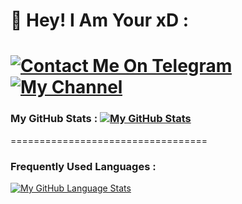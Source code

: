 # 👋 Hey! I Am Your xD :
[![Contact Me On Telegram](https://img.shields.io/badge/Telegram-2CA5E0?style=for-the-badge&logo=telegram&logoColor=white)](https://t.me/xD_Boi) [![My Channel](https://img.shields.io/badge/TG%20Channel-2CA5E0?style=for-the-badge&logo=telegram&logoColor=white)](https://t.me/xD_Botsz)
==================================
### My GitHub Stats :   [![My GitHub Stats](https://github-readme-stats.vercel.app/api/?username=xD-Botzz&count_private=true&showicons=true&theme=tokyonight)]()
==================================
### Frequently Used Languages :
[![My GitHub Language Stats](https://github-readme-stats.vercel.app/api/top-langs/?username=xD-Botzz&langs_count=5&theme=tokyonight)]()